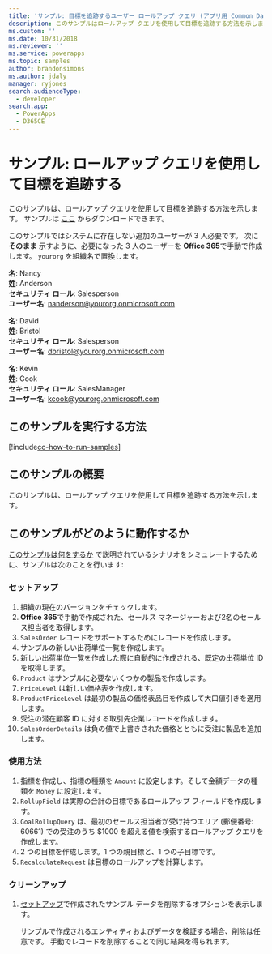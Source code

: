 ```yaml
---
title: 'サンプル: 目標を追跡するユーザー ロールアップ クエリ (アプリ用 Common Data Service) | Microsoft Docs'
description: このサンプルはロールアップ クエリを使用して目標を追跡する方法を示します。
ms.custom: ''
ms.date: 10/31/2018
ms.reviewer: ''
ms.service: powerapps
ms.topic: samples
author: brandonsimons
ms.author: jdaly
manager: ryjones
search.audienceType:
  - developer
search.app:
  - PowerApps
  - D365CE
---
```

# <a name="sample-use-rollup-queries-to-track-goals"></a>サンプル: ロールアップ クエリを使用して目標を追跡する

<!-- https://docs.microsoft.com/en-us/dynamics365/customer-engagement/developer/sample-use-rollup-queries-track-goals -->

このサンプルは、ロールアップ クエリを使用して目標を追跡する方法を示します。 サンプルは [ここ](https://github.com/Microsoft/PowerApps-Samples/tree/master/cds/orgsvc/C%23/QueriesTrackGoals) からダウンロードできます。

このサンプルではシステムに存在しない追加のユーザーが 3 人必要です。 次に **そのまま** 示すように、必要になった 3 人のユーザーを **Office 365**で手動で作成します。 `yourorg` を組織名で置換します。

**名**: Nancy<br/>
**姓**: Anderson<br/>
**セキュリティ ロール**: Salesperson<br/>
**ユーザー名**: nanderson@yourorg.onmicrosoft.com<br/>

**名**: David<br/>
**姓**: Bristol<br/>
**セキュリティ ロール**: Salesperson<br/>
**ユーザー名**: dbristol@yourorg.onmicrosoft.com<br/>

**名**: Kevin<br/>
**姓**: Cook<br/>
**セキュリティ ロール**: SalesManager<br/>
**ユーザー名**: kcook@yourorg.onmicrosoft.com<br/>

## <a name="how-to-run-this-sample"></a>このサンプルを実行する方法

[!include[cc-how-to-run-samples](../../includes/cc-how-to-run-samples.md)]

## <a name="what-this-sample-does"></a>このサンプルの概要

このサンプルは、ロールアップ クエリを使用して目標を追跡する方法を示します。

## <a name="how-this-sample-works"></a>このサンプルがどのように動作するか

[このサンプルは何をするか](#what-this-sample-does) で説明されているシナリオをシミュレートするために、サンプルは次のことを行います:

### <a name="setup"></a>セットアップ

1. 組織の現在のバージョンをチェックします。
2. **Office 365**で手動で作成された、セールス マネージャーおよび2名のセールス担当者を取得します。
3. `SalesOrder` レコードをサポートするためにレコードを作成します。
4. サンプルの新しい出荷単位一覧を作成します。
5. 新しい出荷単位一覧を作成した際に自動的に作成される、既定の出荷単位 ID を取得します。
6. `Product` はサンプルに必要ないくつかの製品を作成します。
7. `PriceLevel` は新しい価格表を作成します。
8. `ProductPriceLevel` は最初の製品の価格表品目を作成して大口値引きを適用します。
9. 受注の潜在顧客 ID に対する取引先企業レコードを作成します。 
10. `SalesOrderDetails` は負の値で上書きされた価格とともに受注に製品を追加します。

### <a name="demonstrate"></a>使用方法

1. 指標を作成し、指標の種類を `Amount` に設定します。そして金額データの種類を `Money` に設定します。
2. `RollupField` は実際の合計の目標であるロールアップ フィールドを作成します。
3. `GoalRollupQuery` は、最初のセールス担当者が受け持つエリア (郵便番号: 60661) での受注のうち $1000 を超える値を検索するロールアップ クエリを作成します。 
4. 2 つの目標を作成します。1 つの親目標と、1 つの子目標です。
5. `RecalculateRequest` は目標のロールアップを計算します。 

### <a name="clean-up"></a>クリーンアップ

1. [セットアップ](#setup)で作成されたサンプル データを削除するオプションを表示します。

    サンプルで作成されるエンティティおよびデータを検証する場合、削除は任意です。 手動でレコードを削除することで同じ結果を得られます。

